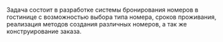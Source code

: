 Задача состоит в разработке системы бронирования номеров в гостинице с возможностью выбора типа номера,
сроков проживания, реализация методов создания различных номеров, а так же конструирование заказа.
